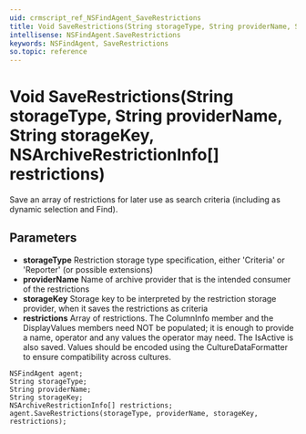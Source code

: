 ```yaml
---
uid: crmscript_ref_NSFindAgent_SaveRestrictions
title: Void SaveRestrictions(String storageType, String providerName, String storageKey, NSArchiveRestrictionInfo[] restrictions)
intellisense: NSFindAgent.SaveRestrictions
keywords: NSFindAgent, SaveRestrictions
so.topic: reference
---
```


# Void SaveRestrictions(String storageType, String providerName, String storageKey, NSArchiveRestrictionInfo[] restrictions)

Save an array of restrictions for later use as search criteria (including as dynamic selection and Find). 

## Parameters

* **storageType** Restriction storage type specification, either 'Criteria' or 'Reporter' (or possible extensions)
* **providerName** Name of archive provider that is the intended consumer of the restrictions
* **storageKey** Storage key to be interpreted by the restriction storage provider, when it saves the restrictions as criteria
* **restrictions** Array of restrictions. The ColumnInfo member and the DisplayValues members need NOT be populated; it is enough to provide a name, operator and any values the operator may need. The IsActive is also saved. Values should be encoded using the CultureDataFormatter to ensure compatibility across cultures.

```crmscript
NSFindAgent agent;
String storageType;
String providerName;
String storageKey;
NSArchiveRestrictionInfo[] restrictions;
agent.SaveRestrictions(storageType, providerName, storageKey, restrictions);
```

